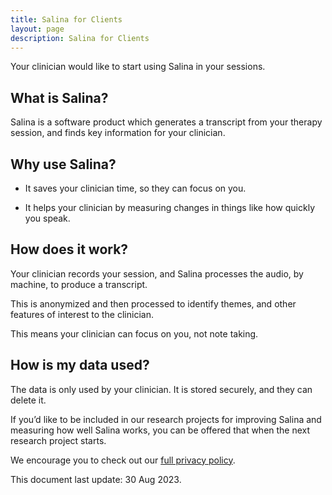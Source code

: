 ```yaml
---
title: Salina for Clients                     
layout: page
description: Salina for Clients
---
```



Your clinician would like to start using Salina in your sessions.

## What is Salina?

Salina is a software product which generates a transcript from your therapy session, and finds key information for your clinician. 

## Why use Salina?

- It saves your clinician time, so they can focus on you.

- It helps your clinician by measuring changes in things like how quickly you speak.

## How does it work?

Your clinician records your session, and Salina processes the audio, by machine, to produce a transcript. 

This is anonymized and then processed to identify themes, and other features of interest to the clinician.

This means your clinician can focus on you, not note taking.

## How is my data used?

The data is only used by your clinician. It is stored securely, and they can delete it.

If you’d like to be included in our research projects for improving Salina and measuring how well Salina works, you can be offered that when the next research project starts.

We encourage you to check out our [full privacy policy](/terms/privacy).


This document last update: 30 Aug 2023.

